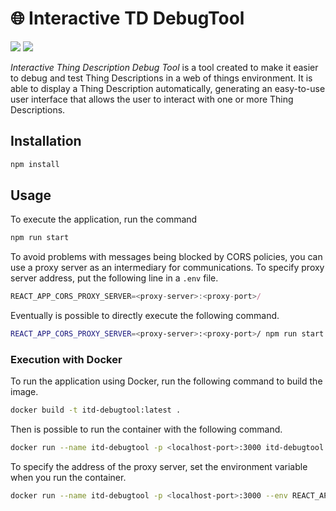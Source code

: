 # 🌐 Interactive TD DebugTool

![](https://img.shields.io/badge/React-20232A?style=for-the-badge&logo=react&logoColor=61DAFB)
![](https://img.shields.io/badge/Bootstrap-563D7C?style=for-the-badge&logo=bootstrap&logoColor=white)

_Interactive Thing Description Debug Tool_ is a tool created to make it easier to debug and test Thing Descriptions in a web of things environment. It is able to display a Thing Description automatically, generating an easy-to-use user interface that allows the user to interact with one or more Thing Descriptions.

## Installation

```sh
npm install
```

## Usage

To execute the application, run the command

```sh
npm run start
```

To avoid problems with messages being blocked by CORS policies, you can use a proxy server as an intermediary for communications.
To specify proxy server address, put the following line in a `.env` file.

```js
REACT_APP_CORS_PROXY_SERVER=<proxy-server>:<proxy-port>/
```

Eventually is possible to directly execute the following command.

```sh
REACT_APP_CORS_PROXY_SERVER=<proxy-server>:<proxy-port>/ npm run start
```

### Execution with Docker

To run the application using Docker, run the following command to build the image.

```sh
docker build -t itd-debugtool:latest .
```

Then is possible to run the container with the following command.

```sh
docker run --name itd-debugtool -p <localhost-port>:3000 itd-debugtool:latest
```

To specify the address of the proxy server, set the environment variable when you run the container.

```sh
docker run --name itd-debugtool -p <localhost-port>:3000 --env REACT_APP_CORS_PROXY_SERVER=<proxy-server>:<proxy-port> itd-debugtool:latest
```
